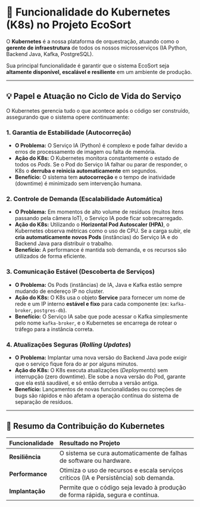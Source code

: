 # 🐳 Funcionalidade do Kubernetes (K8s) no Projeto EcoSort

O **Kubernetes** é a nossa plataforma de orquestração, atuando como o **gerente de infraestrutura** de todos os nossos microsserviços (IA Python, Backend Java, Kafka, PostgreSQL).

Sua principal funcionalidade é garantir que o sistema EcoSort seja **altamente disponível, escalável e resiliente** em um ambiente de produção.

---

## 💡 Papel e Atuação no Ciclo de Vida do Serviço

O Kubernetes gerencia tudo o que acontece após o código ser construído, assegurando que o sistema opere continuamente:

### 1. Garantia de Estabilidade (Autocorreção)

* **O Problema:** O Serviço IA (Python) é complexo e pode falhar devido a erros de processamento de imagem ou falta de memória.
* **Ação do K8s:** O Kubernetes monitora constantemente o estado de todos os *Pods*. Se o Pod do Serviço IA falhar ou parar de responder, o K8s o **derruba e reinicia automaticamente** em segundos.
* **Benefício:** O sistema tem **autocorreção** e o tempo de inatividade (downtime) é minimizado sem intervenção humana.

### 2. Controle de Demanda (Escalabilidade Automática)

* **O Problema:** Em momentos de alto volume de resíduos (muitos itens passando pela câmera IoT), o Serviço IA pode ficar sobrecarregado.
* **Ação do K8s:** Utilizando o **Horizontal Pod Autoscaler (HPA)**, o Kubernetes observa métricas como o uso de CPU. Se a carga subir, ele **cria automaticamente novos Pods** (instâncias) do Serviço IA e do Backend Java para distribuir o trabalho.
* **Benefício:** A performance é mantida sob demanda, e os recursos são utilizados de forma eficiente.

### 3. Comunicação Estável (Descoberta de Serviços)

* **O Problema:** Os Pods (instâncias) de IA, Java e Kafka estão sempre mudando de endereço IP no cluster.
* **Ação do K8s:** O K8s usa o objeto **Service** para fornecer um nome de rede e um IP interno **estável e fixo** para cada componente (ex: `kafka-broker`, `postgres-db`).
* **Benefício:** O Serviço IA sabe que pode acessar o Kafka simplesmente pelo nome `kafka-broker`, e o Kubernetes se encarrega de rotear o tráfego para a instância correta.

### 4. Atualizações Seguras (*Rolling Updates*)

* **O Problema:** Implantar uma nova versão do Backend Java pode exigir que o serviço fique fora do ar por alguns minutos.
* **Ação do K8s:** O K8s executa atualizações (*Deployments*) sem interrupção (zero downtime). Ele sobe a nova versão do Pod, garante que ela está saudável, e só então derruba a versão antiga.
* **Benefício:** Lançamentos de novas funcionalidades ou correções de bugs são rápidos e não afetam a operação contínua do sistema de separação de resíduos.

---

## 🎯 Resumo da Contribuição do Kubernetes

| Funcionalidade | Resultado no Projeto |
| :--- | :--- |
| **Resiliência** | O sistema se cura automaticamente de falhas de software ou hardware. |
| **Performance** | Otimiza o uso de recursos e escala serviços críticos (IA e Persistência) sob demanda. |
| **Implantação** | Permite que o código seja levado à produção de forma rápida, segura e contínua. |